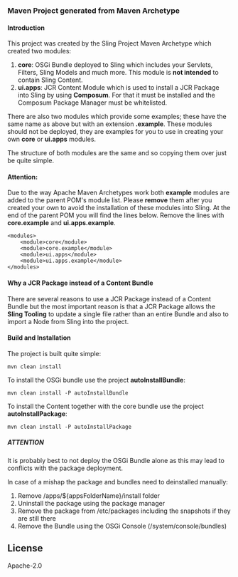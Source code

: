 ### Maven Project generated from Maven Archetype

#### Introduction

This project was created by the Sling Project Maven Archetype which created
two modules:

1. **core**: OSGi Bundle deployed to Sling which includes your Servlets, Filters,
             Sling Models and much more. This module is **not intended** to
             contain Sling Content.
2. **ui.apps**: JCR Content Module which is used to install a JCR Package into Sling
                by using **Composum**. For that it must be installed and the Composum
                Package Manager must be whitelisted.

There are also two modules which provide some examples; these have the same name as
above but with an extension **.example**. These modules should not be deployed, they
are examples for you to use in creating your own **core** or **ui.apps** modules.

The structure of both modules are the same and so copying them over just be
quite simple.

#### Attention:

Due to the way Apache Maven Archetypes work both **example** modules are added
to the parent POM's module list. Please **remove** them after you created your own
to avoid the installation of these modules into Sling.
At the end of the parent POM you will find the lines below. Remove the lines
with **core.example** and **ui.apps.example**.

    <modules>
        <module>core</module>
        <module>core.example</module>
        <module>ui.apps</module>
        <module>ui.apps.example</module>
    </modules>

#### Why a JCR Package instead of a Content Bundle

There are several reasons to use a JCR Package instead of a Content Bundle
but the most important reason is that a JCR Package allows the **Sling
Tooling** to update a single file rather than an entire Bundle and also
to import a Node from Sling into the project.


#### Build and Installation

The project is built quite simple:

    mvn clean install
    
To install the OSGi bundle use the project **autoInstallBundle**:

    mvn clean install -P autoInstallBundle

To install the Content together with the core bundle
use the project **autoInstallPackage**:

    mvn clean install -P autoInstallPackage

##### ATTENTION

It is probably best to not deploy the OSGi Bundle alone as this
may lead to conflicts with the package deployment.

In case of a mishap the package and bundles need to deinstalled
manually:

1. Remove /apps/${appsFolderName}/install folder
2. Uninstall the package using the package manager
3. Remove the package from /etc/packages including the snapshots if they are still there
4. Remove the Bundle using the OSGi Console (/system/console/bundles)

## License

Apache-2.0
